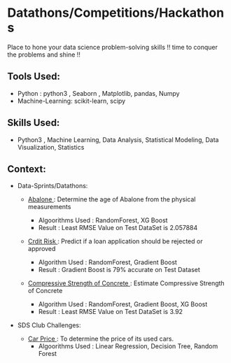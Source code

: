 # Datathons/Competitions/Hackathons
Place to hone your data science problem-solving skills !! time to conquer the problems and shine !!

## Tools Used: 
- Python : python3 , Seaborn , Matplotlib, pandas, Numpy
- Machine-Learning: scikit-learn, scipy

## Skills Used:
- Python3 , Machine Learning, Data Analysis, Statistical Modeling, Data Visualization, Statistics

## Context:

- Data-Sprints/Datathons: 

   * <a href="https://github.com/riya-dhama/Datathons-Competitions/tree/master/Abalone"> Abalone </a> : 
    Determine the age of Abalone from the physical measurements 
      - Algoorithms Used : RandomForest, XG Boost
      - Result : Least RMSE Value on Test DataSet is 2.057884
      
    * <a href="https://github.com/riya-dhama/Datathons-Competitions/tree/master/Credit%20Risk"> Crdit Risk </a>: 
    Predict if a loan application should be rejected or approved
       - Algorithm Used : RandomForest, Gradient Boost
       - Result : Gradient Boost is 79% accurate on Test Dataset 
    
    * <a href="https://github.com/riya-dhama/Datathons-Competitions/tree/master/Compressive%20Strength%20of%20Concrete"> Compressive Strength of Concrete </a>: 
    Estimate Compressive Strength of Concrete
       - Algorithm Used : RandomForest, Gradient Boost, XG Boost
       - Result : Least RMSE Value on Test DataSet is 3.92
    
- SDS Club Challenges: 

   * <a href="https://github.com/riya-dhama/Datathons-Competitions/tree/master/Used%20Car%20Price"> Car Price  </a> : 
    To determine the price of its used cars.
      - Algoorithms Used : Linear Regression, Decision Tree, Random Forest
